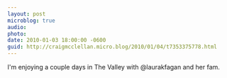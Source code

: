 ```yaml
---
layout: post
microblog: true
audio: 
photo: 
date: 2010-01-03 18:00:00 -0600
guid: http://craigmcclellan.micro.blog/2010/01/04/t7353375778.html
---
```

I'm enjoying a couple days in The Valley with @laurakfagan and her fam.
